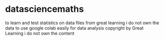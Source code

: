 # datasciencemaths
to learn and test statistics on data files from great learning i do not own the data
to use google colab easily for data analysis 
copyright by Great Learning i do not own the content
